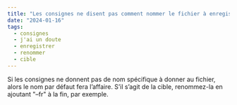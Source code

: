 ```yaml
---
title: "Les consignes ne disent pas comment nommer le fichier à enregistrer. Je le nomme comme je veux ?"
date: "2024-01-16"
tags:
  - consignes
  - j'ai un doute
  - enregistrer
  - renommer
  - cible
---
```


Si les consignes ne donnent pas de nom spécifique à donner au fichier, alors le nom par défaut fera l’affaire. S’il s’agit de la cible, renommez-la en ajoutant "–fr" à la fin, par exemple.


